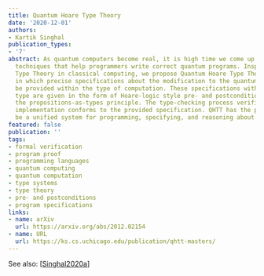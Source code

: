```yaml
---
title: Quantum Hoare Type Theory
date: '2020-12-01'
authors:
- Kartik Singhal
publication_types:
- '7'
abstract: As quantum computers become real, it is high time we come up with effective
  techniques that help programmers write correct quantum programs. Inspired by Hoare
  Type Theory in classical computing, we propose Quantum Hoare Type Theory (QHTT),
  in which precise specifications about the modification to the quantum state can
  be provided within the type of computation. These specifications within a Hoare
  type are given in the form of Hoare-logic style pre- and postconditions following
  the propositions-as-types principle. The type-checking process verifies that the
  implementation conforms to the provided specification. QHTT has the potential to
  be a unified system for programming, specifying, and reasoning about quantum programs.
featured: false
publication: ''
tags:
- formal verification
- program proof
- programming languages
- quantum computing
- quantum computation
- type systems
- type theory
- pre- and postconditions
- program specifications
links:
- name: arXiv
  url: https://arxiv.org/abs/2012.02154
- name: URL
  url: https://ks.cs.uchicago.edu/publication/qhtt-masters/
---
```

See also: [[Singhal2020a](../Singhal2020a)]